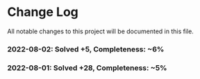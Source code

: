 
# Change Log
All notable changes to this project will be documented in this file.
 
### 2022-08-02: Solved +5, Completeness: ~6%

### 2022-08-01: Solved +28, Completeness: ~5%